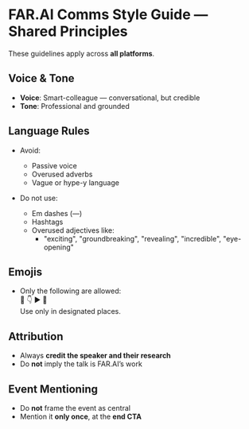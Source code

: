 # FAR.AI Comms Style Guide — Shared Principles

These guidelines apply across **all platforms**.

## Voice & Tone
- **Voice**: Smart-colleague — conversational, but credible
- **Tone**: Professional and grounded

## Language Rules
- Avoid:
  - Passive voice
  - Overused adverbs
  - Vague or hype-y language

- Do not use:
  - Em dashes (—)
  - Hashtags
  - Overused adjectives like:
    - "exciting", "groundbreaking", "revealing", "incredible", "eye-opening"

## Emojis
- Only the following are allowed:  
  🔹 👇 ▶️ 📄  
  Use only in designated places.

## Attribution
- Always **credit the speaker and their research**
- Do **not** imply the talk is FAR.AI’s work

## Event Mentioning
- Do **not** frame the event as central
- Mention it **only once**, at the **end CTA**
